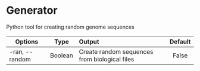 # Generator
Python tool for creating random genome sequences


| Options                       | Type          | Output                                                                | Default |
| ----------------------------- |:-------------:|:--------------------------------------------------------------------- |:-------:|
| -ran, --random                | Boolean       | Create random sequences from biological files                         | False   |
